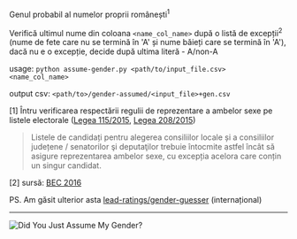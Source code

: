 Genul probabil al numelor proprii românești<sup>1</sup>

Verifică ultimul nume din coloana `<name_col_name>` după o listă de excepții<sup>2</sup> (nume de fete care nu se termină în 'A' și nume băieți care se termină în 'A'), dacă nu e o excepție, decide după ultima literă - A/non-A 

usage: `python assume-gender.py <path/to/input_file.csv> <name_col_name>`

output csv: `<path/to>/gender-assumed/<input_file>+gen.csv`

[1] Întru verificarea respectării regulii de reprezentare a ambelor sexe pe listele electorale ([Legea 115/2015](http://legislatie.just.ro/Public/DetaliiDocument/168136#id_artA49), [Legea 208/2015](http://legislatie.just.ro/Public/DetaliiDocument/170037#id_artA489_bdy))

> Listele de candidați pentru alegerea consiliilor locale și a consiliilor județene / senatorilor şi deputaţilor trebuie întocmite astfel încât să asigure reprezentarea ambelor sexe, cu excepția acelora care conțin un singur candidat. 

[2] sursă: [BEC 2016](http://2016bec.ro/candidati/index.html) 

PS. Am găsit ulterior asta [lead-ratings/gender-guesser](https://github.com/lead-ratings/gender-guesser) (internațional)

---

![Did You Just Assume My Gender?](https://i.kym-cdn.com/photos/images/original/001/182/645/379.jpg)
